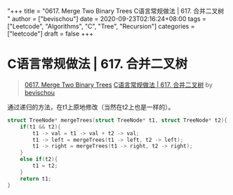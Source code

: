 "+++
title = "0617. Merge Two Binary Trees C语言常规做法 | 617. 合并二叉树 "
author = ["bevischou"]
date = 2020-09-23T02:16:24+08:00
tags = ["Leetcode", "Algorithms", "C", "Tree", "Recursion"]
categories = ["leetcode"]
draft = false
+++

# C语言常规做法 | 617. 合并二叉树

> [0617. Merge Two Binary Trees](https://leetcode-cn.com/problems/merge-two-binary-trees/)
> [C语言常规做法 | 617. 合并二叉树](https://leetcode-cn.com/problems/merge-two-binary-trees/solution/cyu-yan-chang-gui-zuo-fa-617-he-bing-er-cha-shu-by/) by [bevischou](https://leetcode-cn.com/u/bevischou/)

通过递归的方法，在t1上原地修改（当然在t2上也是一样的）。
```c
struct TreeNode* mergeTrees(struct TreeNode* t1, struct TreeNode* t2){
    if(t1 && t2){
        t1 -> val = t1 -> val + t2 -> val;
        t1 -> left = mergeTrees(t1 -> left, t2 -> left);
        t1 -> right = mergeTrees(t1 -> right, t2 -> right);
    }
    else if(t2){
        t1 = t2;
    }
    return t1;
}
```